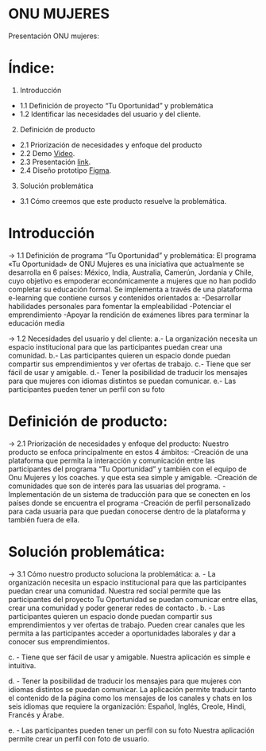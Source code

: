 # ONU MUJERES
Presentación ONU mujeres:

# Índice:
1. Introducción
- 1.1 Definición de proyecto “Tu Oportunidad” y problemática
- 1.2 Identificar las necesidades del usuario y del cliente.

2. Definición de producto
- 2.1 Priorización de necesidades y enfoque del producto
- 2.2 Demo [Video](https://www.loom.com/share/ed3e18bd10bb4d1e9f843cc3833856df).
- 2.3 Presentación [link](https://drive.google.com/file/d/1I1cpbrqny0p9He1A3e-UpA8899umF73r/view?usp=sharing).
- 2.4 Diseño prototipo [Figma](https://www.figma.com/file/8l67r2mMZ9Ky9vF5sqXqjw/Prototipo-ONU-Material-Baseline-Design-Kit?node-id=6%3A29).

3. Solución problemática
- 3.1 Cómo creemos que este producto resuelve la problemática.


# Introducción

→ 1.1 Definición de programa “Tu Oportunidad” y problemática: 
El programa «Tu Oportunidad» de ONU Mujeres es una iniciativa que actualmente se desarrolla en 6 países: México, India, Australia, Camerún, Jordania y Chile, cuyo objetivo es empoderar económicamente a mujeres que no han podido completar su educación formal. Se implementa a través de una plataforma e-learning que contiene cursos y contenidos orientados a:
-Desarrollar habilidades personales para fomentar la empleabilidad
-Potenciar el emprendimiento
-Apoyar la rendición de exámenes libres para terminar la educación media

→ 1.2 Necesidades del usuario y del cliente: 
a.- La organización necesita un espacio institucional para que las participantes puedan crear una comunidad.
b.- Las participantes quieren un espacio donde puedan compartir sus emprendimientos y ver ofertas de trabajo.
c.- Tiene que ser fácil de usar y amigable.
d.- Tener la posibilidad de traducir los mensajes para que mujeres con idiomas distintos se puedan comunicar.
e.- Las participantes pueden tener un perfil con su foto

# Definición de producto:

→ 2.1 Priorización de necesidades y enfoque del producto: 
 Nuestro producto se enfoca principalmente en estos 4 ámbitos:
-Creación de una plataforma que permita la interacción y comunicación entre las participantes del programa “Tu Oportunidad” y  también con el equipo de Onu Mujeres y los coaches. y que esta sea simple y amigable.
-Creación de comunidades que son de interés para las usuarias del programa.
-Implementación de un sistema de traducción para que se conecten en los países donde se encuentra el programa
-Creación de perfil personalizado para cada usuaria para que puedan conocerse dentro de la plataforma y también fuera de ella.

# Solución problemática:

→ 3.1 Cómo nuestro producto soluciona la problemática: 
a. - La organización necesita un espacio institucional para que las participantes puedan crear una comunidad.
Nuestra red social permite que las participantes del proyecto Tu Oportunidad se puedan comunicar entre ellas, crear una comunidad y poder generar redes de contacto
.
b. - Las participantes quieren un espacio donde puedan compartir sus emprendimientos y ver ofertas de trabajo.
Pueden crear canales que les permita a las participantes acceder a oportunidades laborales y dar a conocer sus emprendimientos.

c. - Tiene que ser fácil de usar y amigable.
Nuestra aplicación es simple e intuitiva.

d. - Tener la posibilidad de traducir los mensajes para que mujeres con idiomas distintos se puedan comunicar.
La aplicación permite traducir tanto el contenido de la página como los mensajes de los canales y chats en los seis idiomas que requiere la organización: Español, Inglés, Creole, Hindi, Francés y Árabe.

e. - Las participantes pueden tener un perfil con su foto
Nuestra aplicación permite crear un perfil con foto de usuario.
